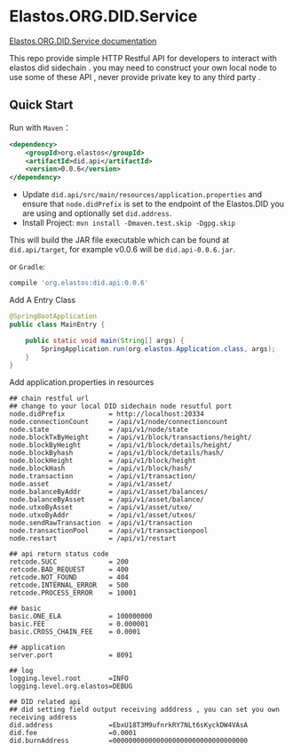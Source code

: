 Elastos.ORG.DID.Service
==============

[Elastos.ORG.DID.Service documentation](https://didservice.readthedocs.io)

This repo provide simple HTTP Restful API for developers to interact with elastos did sidechain . you may need to construct your own local node to use some of these API , never provide private key to any third party . 


## Quick Start

Run with `Maven`：

```xml
<dependency>
    <groupId>org.elastos</groupId>
    <artifactId>did.api</artifactId>
    <version>0.0.6</version>
</dependency>
```

- Update `did.api/src/main/resources/application.properties` and ensure that `node.didPrefix` is set to the endpoint of the Elastos.DID you are using and optionally set `did.address`.
- Install Project: `mvn install -Dmaven.test.skip -Dgpg.skip`

This will build the JAR file executable which can be found at `did.api/target`, for example v0.0.6 will be `did.api-0.0.6.jar`. 

or `Gradle`:

```sh
compile 'org.elastos:did.api:0.0.6'
```

Add A Entry Class
```java
@SpringBootApplication
public class MainEntry {

    public static void main(String[] args) {
        SpringApplication.run(org.elastos.Application.class, args);
    }
}
```

Add application.properties in resources
```
## chain restful url
## change to your local DID sidechain node resutful port
node.didPrefix           = http://localhost:20334
node.connectionCount     = /api/v1/node/connectioncount
node.state               = /api/v1/node/state
node.blockTxByHeight     = /api/v1/block/transactions/height/
node.blockByHeight       = /api/v1/block/details/height/
node.blockByhash         = /api/v1/block/details/hash/
node.blockHeight         = /api/v1/block/height
node.blockHash           = /api/v1/block/hash/
node.transaction         = /api/v1/transaction/
node.asset               = /api/v1/asset/
node.balanceByAddr       = /api/v1/asset/balances/
node.balanceByAsset      = /api/v1/asset/balance/
node.utxoByAsset         = /api/v1/asset/utxo/
node.utxoByAddr          = /api/v1/asset/utxos/
node.sendRawTransaction  = /api/v1/transaction
node.transactionPool     = /api/v1/transactionpool
node.restart             = /api/v1/restart

## api return status code
retcode.SUCC             = 200
retcode.BAD_REQUEST      = 400
retcode.NOT_FOUND        = 404
retcode.INTERNAL_ERROR   = 500
retcode.PROCESS_ERROR    = 10001

## basic
basic.ONE_ELA            = 100000000
basic.FEE                = 0.000001
basic.CROSS_CHAIN_FEE    = 0.0001

## application
server.port              = 8091

## log
logging.level.root       =INFO
logging.level.org.elastos=DEBUG

## DID related api
## did setting field output receiving adddress , you can set you own receiving address
did.address              =EbxU18T3M9ufnrkRY7NLt6sKyckDW4VAsA
did.fee                  =0.0001
did.burnAddress          =0000000000000000000000000000000000
```
